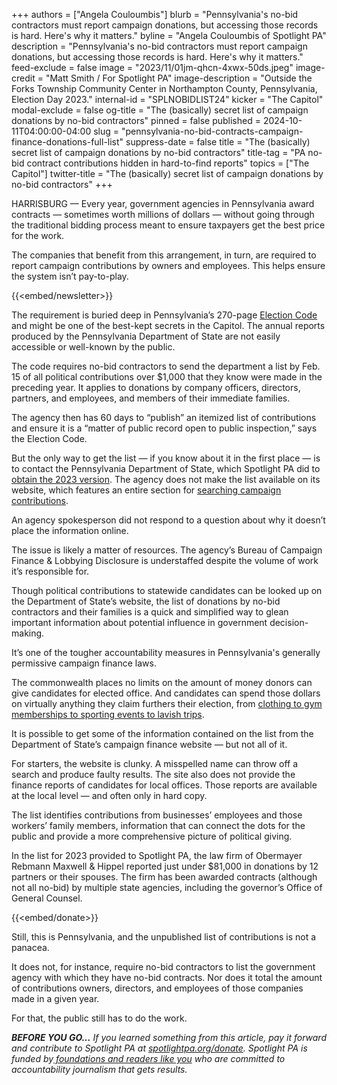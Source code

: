 +++
authors = ["Angela Couloumbis"]
blurb = "Pennsylvania's no-bid contractors must report campaign donations, but accessing those records is hard. Here's why it matters."
byline = "Angela Couloumbis of Spotlight PA"
description = "Pennsylvania's no-bid contractors must report campaign donations, but accessing those records is hard. Here's why it matters."
feed-exclude = false
image = "2023/11/01jm-qhcn-4xwx-50ds.jpeg"
image-credit = "Matt Smith / For Spotlight PA"
image-description = "Outside the Forks Township Community Center in Northampton County, Pennsylvania, Election Day 2023."
internal-id = "SPLNOBIDLIST24"
kicker = "The Capitol"
modal-exclude = false
og-title = "The (basically) secret list of campaign donations by no-bid contractors"
pinned = false
published = 2024-10-11T04:00:00-04:00
slug = "pennsylvania-no-bid-contracts-campaign-finance-donations-full-list"
suppress-date = false
title = "The (basically) secret list of campaign donations by no-bid contractors"
title-tag = "PA no-bid contract contributions hidden in hard-to-find reports"
topics = ["The Capitol"]
twitter-title = "The (basically) secret list of campaign donations by no-bid contractors"
+++

HARRISBURG — Every year, government agencies in Pennsylvania award contracts — sometimes worth millions of dollars — without going through the traditional bidding process meant to ensure taxpayers get the best price for the work.

The companies that benefit from this arrangement, in turn, are required to report campaign contributions by owners and employees. This helps ensure the system isn’t pay-to-play.

{{<embed/newsletter>}}

The requirement is buried deep in Pennsylvania’s 270-page <a href="https://web.archive.org/20140827174133/https://www.legis.state.pa.us/WU01/LI/LI/US/PDF/1937/0/0320..PDF">Election Code</a> and might be one of the best-kept secrets in the Capitol. The annual reports produced by the Pennsylvania Department of State are not easily accessible or well-known by the public.

The code requires no-bid contractors to send the department a list by Feb. 15 of all political contributions over $1,000 that they know were made in the preceding year. It applies to donations by company officers, directors, partners, and employees, and members of their immediate families.

The agency then has 60 days to “publish” an itemized list of contributions and ensure it is a “matter of public record open to public inspection,” says the Election Code.

But the only way to get the list — if you know about it in the first place — is to contact the Pennsylvania Department of State, which Spotlight PA did to <a href="https://web.archive.org/20241022113309/https://www.scribd.com/document/775576877/Campaign-contracts-made-by-no-bid-contract-recipients-in-2023">obtain the 2023 version</a>. The agency does not make the list available on its website, which features an entire section for <a href="https://web.archive.org/20170128182100/https://www.campaignfinanceonline.pa.gov/Pages/CFReportSearch.aspx">searching campaign contributions</a>.

An agency spokesperson did not respond to a question about why it doesn’t place the information online.

The issue is likely a matter of resources. The agency’s Bureau of Campaign Finance &amp; Lobbying Disclosure is understaffed despite the volume of work it’s responsible for.

Though political contributions to statewide candidates can be looked up on the Department of State’s website, the list of donations by no-bid contractors and their families is a quick and simplified way to glean important information about potential influence in government decision-making.

It’s one of the tougher accountability measures in Pennsylvania&#39;s generally permissive campaign finance laws.

The commonwealth places no limits on the amount of money donors can give candidates for elected office. And candidates can spend those dollars on virtually anything they claim furthers their election, from <a href="https://www.spotlightpa.org/series/campaign-finance-2019/">clothing to gym memberships to sporting events to lavish trips</a>.

It is possible to get some of the information contained on the list from the Department of State’s campaign finance website — but not all of it.

For starters, the website is clunky. A misspelled name can throw off a search and produce faulty results. The site also does not provide the finance reports of candidates for local offices. Those reports are available at the local level — and often only in hard copy.

The list identifies contributions from businesses’ employees and those workers’ family members, information that can connect the dots for the public and provide a more comprehensive picture of political giving.

In the list for 2023 provided to Spotlight PA, the law firm of Obermayer Rebmann Maxwell &amp; Hippel reported just under $81,000 in donations by 12 partners or their spouses. The firm has been awarded contracts (although not all no-bid) by multiple state agencies, including the governor’s Office of General Counsel.

{{<embed/donate>}}

Still, this is Pennsylvania, and the unpublished list of contributions is not a panacea.

It does not, for instance, require no-bid contractors to list the government agency with which they have no-bid contracts. Nor does it total the amount of contributions owners, directors, and employees of those companies made in a given year.

For that, the public still has to do the work.

<strong><em>BEFORE YOU GO…</em></strong><em> If you learned something from this article, pay it forward and contribute to Spotlight PA at </em><a href="https://www.spotlightpa.org/donate"><em>spotlightpa.org/donate</em></a><em>. Spotlight PA is funded by</em><a href="https://www.spotlightpa.org/support"><em> foundations and readers like you</em></a><em> who are committed to accountability journalism that gets results.</em>

